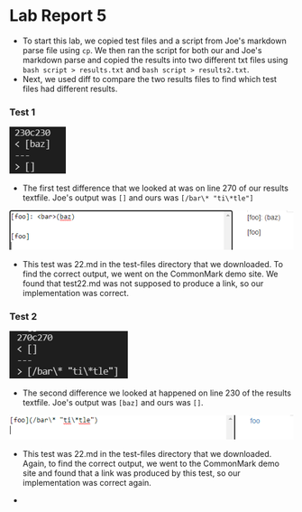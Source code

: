 # Lab Report 5

* To start this lab, we copied test files and a script from Joe's markdown parse file using `cp`. We then ran the script for both our and Joe's markdown parse and copied the results into two different txt files using `bash script > results.txt` and `bash script > results2.txt`.
* Next, we used diff to compare the two results files to find which test files had different results. 

### Test 1

![Image](l5test2.png)
* The first test difference that we looked at was on line 270 of our results textfile. Joe's output was `[]` and ours was `[/bar\* "ti\*tle"]`

![Image](lab5cm2.png)
* This test was 22.md in the test-files directory that we downloaded. To find the correct output, we went on the CommonMark demo site. We found that test22.md was not supposed to produce a link, so our implementation was correct. 




### Test 2

![Image](l5test1.png)
* The second difference we looked at happened on line 230 of the results textfile. Joe's output was `[baz]` and ours was `[]`. 

![Image](lab5cm1.png)
* This test was 22.md in the test-files directory that we downloaded. Again, to find the correct output, we went to the CommonMark demo site and found that a link was produced by this test, so our implementation was correct again.

* 


